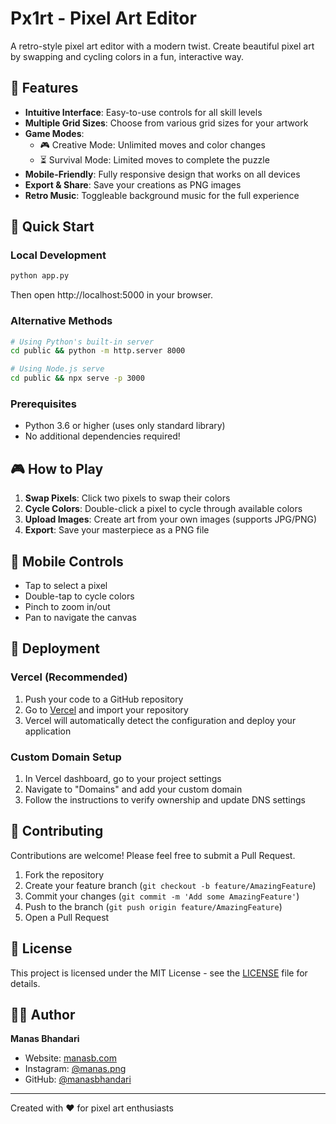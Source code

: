 # Px1rt - Pixel Art Editor

A retro-style pixel art editor with a modern twist. Create beautiful pixel art by swapping and cycling colors in a fun, interactive way.

## 🎨 Features

- **Intuitive Interface**: Easy-to-use controls for all skill levels
- **Multiple Grid Sizes**: Choose from various grid sizes for your artwork
- **Game Modes**: 
  - 🎮 Creative Mode: Unlimited moves and color changes
  - ⏳ Survival Mode: Limited moves to complete the puzzle
- **Mobile-Friendly**: Fully responsive design that works on all devices
- **Export & Share**: Save your creations as PNG images
- **Retro Music**: Toggleable background music for the full experience

## 🚀 Quick Start

### Local Development
```bash
python app.py
```
Then open http://localhost:5000 in your browser.

### Alternative Methods
```bash
# Using Python's built-in server
cd public && python -m http.server 8000

# Using Node.js serve
cd public && npx serve -p 3000
```

### Prerequisites
- Python 3.6 or higher (uses only standard library)
- No additional dependencies required!

## 🎮 How to Play

1. **Swap Pixels**: Click two pixels to swap their colors
2. **Cycle Colors**: Double-click a pixel to cycle through available colors
3. **Upload Images**: Create art from your own images (supports JPG/PNG)
4. **Export**: Save your masterpiece as a PNG file

## 📱 Mobile Controls
- Tap to select a pixel
- Double-tap to cycle colors
- Pinch to zoom in/out
- Pan to navigate the canvas

## 🚀 Deployment

### Vercel (Recommended)
1. Push your code to a GitHub repository
2. Go to [Vercel](https://vercel.com) and import your repository
3. Vercel will automatically detect the configuration and deploy your application

### Custom Domain Setup
1. In Vercel dashboard, go to your project settings
2. Navigate to "Domains" and add your custom domain
3. Follow the instructions to verify ownership and update DNS settings

## 🤝 Contributing

Contributions are welcome! Please feel free to submit a Pull Request.

1. Fork the repository
2. Create your feature branch (`git checkout -b feature/AmazingFeature`)
3. Commit your changes (`git commit -m 'Add some AmazingFeature'`)
4. Push to the branch (`git push origin feature/AmazingFeature`)
5. Open a Pull Request

## 📄 License

This project is licensed under the MIT License - see the [LICENSE](LICENSE) file for details.

## 👨‍💻 Author

**Manas Bhandari**
- Website: [manasb.com](https://manasb.com)
- Instagram: [@manas.png](https://instagram.com/manas.png)
- GitHub: [@manasbhandari](https://github.com/manasbhandari)

---

Created with ❤️ for pixel art enthusiasts
